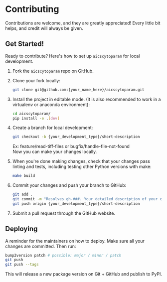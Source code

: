 # Contributing

Contributions are welcome, and they are greatly appreciated! Every little bit
helps, and credit will always be given.

## Get Started!

Ready to contribute? Here's how to set up `aicscytoparam` for local development.

1. Fork the `aicscytoparam` repo on GitHub.

2. Clone your fork locally:

    ```bash
    git clone git@github.com:{your_name_here}/aicscytoparam.git
    ```

3. Install the project in editable mode. (It is also recommended to work in a virtualenv or anaconda environment):

    ```bash
    cd aicscytoparam/
    pip install -e .[dev]
    ```

4. Create a branch for local development:

    ```bash
    git checkout -b {your_development_type}/short-description
    ```

    Ex: feature/read-tiff-files or bugfix/handle-file-not-found<br>
    Now you can make your changes locally.

5. When you're done making changes, check that your changes pass linting and
   tests, including testing other Python versions with make:

    ```bash
    make build
    ```

6. Commit your changes and push your branch to GitHub:

    ```bash
    git add .
    git commit -m "Resolves gh-###. Your detailed description of your changes."
    git push origin {your_development_type}/short-description
    ```

7. Submit a pull request through the GitHub website.

## Deploying

A reminder for the maintainers on how to deploy.
Make sure all your changes are committed.
Then run:

```bash
bump2version patch # possible: major / minor / patch
git push
git push --tags
```

This will release a new package version on Git + GitHub and publish to PyPI.
